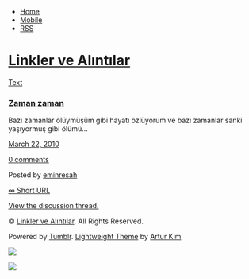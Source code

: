 -   [Home](/)
-   [Mobile](/mobile)
-   [RSS](http://eminresah.tumblr.com/rss)

[Linkler ve Alıntılar](/)
=========================

[Text](http://eminresah.tumblr.com/post/466146755/zaman-zaman)

### [Zaman zaman](http://eminresah.tumblr.com/post/466146755/zaman-zaman)

Bazı zamanlar ölüymüşüm gibi hayatı özlüyorum ve bazı zamanlar sanki
yaşıyormuş gibi ölümü…

[March 22, 2010](http://eminresah.tumblr.com/post/466146755/zaman-zaman)

[0
comments](http://eminresah.tumblr.com/post/466146755/zaman-zaman#disqus_thread)

Posted by [eminresah](http://eminresah.tumblr.com/)

[∞ Short URL](http://tmblr.co/ZWS1OyRoDN3)

[View the discussion thread.](http://erblog.disqus.com/?url=ref)

© [Linkler ve Alıntılar](/). All Rights Reserved.

Powered by [Tumblr](http://tumblr.com). [Lightweight
Theme](http://www.tumblr.com/theme/10820) by [Artur
Kim](http://arturkim.com)

![](https://px.srvcs.tumblr.com/impixu?T=1434918916&J=eyJ0eXBlIjoidXJsIiwidXJsIjoiaHR0cDpcL1wvZW1pbnJlc2FoLnR1bWJsci5jb21cL3Bvc3RcLzQ2NjE0Njc1NVwvemFtYW4temFtYW4iLCJyZXF0eXBlIjowLCJyb3V0ZSI6IlwvcG9zdFwvOmlkXC86c3VtbWFyeSIsIm5vc2NyaXB0IjoxfQ==&U=OPLCPOKDFH&K=f3914977aa647fb45a903c6b70bbc0b763dbd19ae043bc1af45d0b96b524da10&R=)

![](https://px.srvcs.tumblr.com/impixu?T=1434918916&J=eyJ0eXBlIjoicG9zdCIsInVybCI6Imh0dHA6XC9cL2VtaW5yZXNhaC50dW1ibHIuY29tXC9wb3N0XC80NjYxNDY3NTVcL3phbWFuLXphbWFuIiwicmVxdHlwZSI6MCwicm91dGUiOiJcL3Bvc3RcLzppZFwvOnN1bW1hcnkiLCJwb3N0cyI6W3sicG9zdGlkIjoiNDY2MTQ2NzU1IiwiYmxvZ2lkIjoiMzY0ODAyOCIsInNvdXJjZSI6MzN9XSwibm9zY3JpcHQiOjF9&U=HCIALOLHJF&K=a39c1fc8832795ab5d137bd7595ebb3cfba93a1b48beffc7cff3ee5fb86c23ed&R=)

